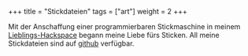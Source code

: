 +++
title = "Stickdateien"
tags = ["art"]
weight = 2
+++

Mit der Anschaffung einer programmierbaren Stickmaschine in meinem [Lieblings-Hackspace](https://chaostreff-flensburg.de/) begann meine Liebe fürs Sticken. All meine Stickdateien sind auf [github](https://github.com/DasUnicorn/embroidery) verfügbar.
